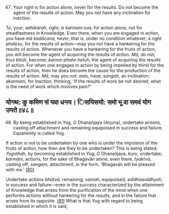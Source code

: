 47. Your right is for action alone, never for the results. Do not become the agent of the results of action. May you not have any inclination for inaction.

*Te*, your; *adhikārah*, right; is *karmani eva*, for action alone, not for steadfastness in Knowledge. Even there, when you are engaged in action, you have *mā kadācana*, never, that is, under no condition whatever; a right *phalesu*, for the results of action—may you not have a hankering for the results of action. Whenever you have a hankering for the fruits of action, you will become the agent of acquiring the results of action. *Mā*, do not; thus *bhūh*, become; *karma-phala-hetuh*, the agent of acquiring the results of action. For when one engages in action by being impelled by thirst for the results of action, then he does become the cause for the production of the results of action. *Mā*, may you not; *astu*, have; *sangah*, an inclination; *akarmani*, for inaction, thinking, 'If the results of work be not desired, what is the need of work which involves pain?'

## योगथ: कु कमिण सं यवा धनय। िसयिसयो: समो भू वा समवं योग उयते॥४८॥

48. By being established in Yog, O Dhanañjaya (Arjuna), undertake actions, casting off attachment and remaining equipoised in success and failure. Equanimity is called Yog.

If action is not to be undertaken by one who is under the impulsion of the fruits of action, how then are they to be undertaken? This is being stated: *Yogsthah*, by becoming established in Yog; O Dhanañjaya, *kuru*, undertake; *karmāni*, actions, for the sake of Bhagavān alone; even there, *tyaktvā*, casting off; *sangam*, attachment, in the form, 'Bhagavān will be pleased with me.' [\(80\)](#page--1-0)

Undertake actions *bhūtvā*, remaining; *samah*, equipoised; *siddhiasiddhyoh*, in success and failure—even in the success characterized by the attainment of Knowledge that arises from the purification of the mind when one performs actions without hankering for the results, and in the failure that arises from its opposite. [\(81\)](#page--1-1) What is that Yog with regard to being established in which it is said,